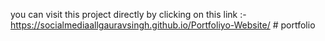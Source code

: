 you can visit this project directly by clicking on this link :- https://socialmediaallgauravsingh.github.io/Portfoliyo-Website/
#   p o r t f o l i o  
 
